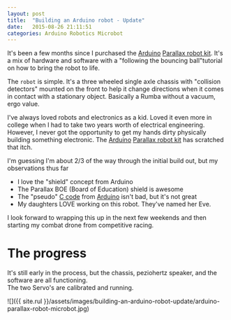 ```yaml
---
layout: post
title:  "Building an Arduino robot - Update"
date:   2015-08-26 21:11:51
categories: Arduino Robotics Microbot
---
```


It's been a few months since I purchased the [Arduino][Arduino] [Parallax robot kit][Parallax robot kit].  It's a mix of hardware and software with a "following the bouncing ball"tutorial on
how to bring the robot to life.

The `robot` is simple.  It's a three wheeled single axle chassis with "collision detectors"
mounted on the front to help it change directions when it comes in contact with a
stationary object.  Basically a Rumba without a vacuum, ergo value.

I've always loved robots and electronics as a kid.  Loved it even more in college
when I had to take two years worth of electrical engineering.  However, I never
got the opportunity to get my hands dirty physically building something electronic.  The [Arduino][Arduino] [Parallax robot kit][Parallax robot kit] has scratched that itch.

I'm guessing I'm about 2/3 of the way through the initial build out, but my observations thus far

- I love the "shield" concept from Arduino
- The Parallax BOE (Board of Education) shield is awesome
- The "pseudo" [C code][Arduino C] from [Arduino][Arduino] isn't bad, but it's not great
- My daughters LOVE working on this robot.  They've named her Eve.

I look forward to wrapping this up in the next few weekends and then starting my combat drone from
competitive racing.

# The progress
It's still early in the process, but the chassis, peziohertz speaker, and the software are all functioning.  
The two Servo's are calibrated and running.

![]({{ site.rul }}/assets/images/building-an-arduino-robot-update/arduino-parallax-robot-microbot.jpg)

[Parallax robot kit]:   http://www.adafruit.com/product/749
[Arduino]:              https://www.arduino.cc/
[Arduino C]:            https://www.arduino.cc/en/Reference/HomePage
